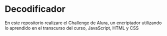 # Decodificador
En este repositorio realizare el Challenge de Alura, un encriptador utilizando lo aprendido en el transcurso del curso, JavaScript, HTML y CSS
